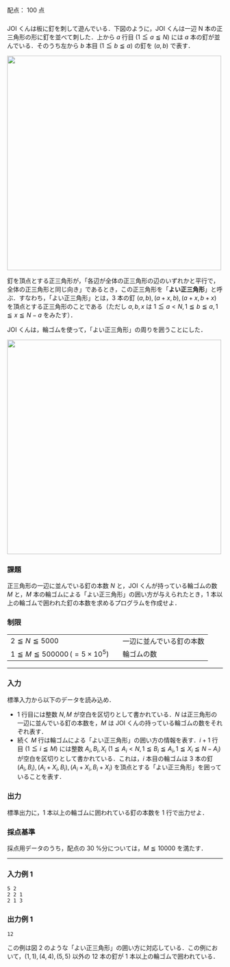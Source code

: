 配点： $100$ 点

###

JOI くんは板に釘を刺して遊んでいる．下図のように，JOI くんは一辺 N 本の正三角形の形に釘を並べて刺した．上から $a$ 行目 ($1\leqq a\leqq N$) には $a$ 本の釘が並んでいる．そのうち左から $b$ 本目 ($1\leqq b\leqq a$) の釘を $(a, b)$ で表す．

<img src="https://img.atcoder.jp/joi2012ho/t4-fig1.png" class="img-responsive center-block" style="width: 500px; max-width: 100%">

釘を頂点とする正三角形が，「各辺が全体の正三角形の辺のいずれかと平行で，全体の正三角形と同じ向き」であるとき，この正三角形を「**よい正三角形**」と呼ぶ．すなわち，「よい正三角形」とは，$3$ 本の釘 $(a, b), (a + x, b), (a + x, b + x)$ を頂点とする正三角形のことである（ただし $a, b, x$ は $1 \leqq a < N, 1 \leqq b \leqq a, 1 \leqq x \leqq N − a$ をみたす）．

JOI くんは，輪ゴムを使って，「よい正三角形」の周りを囲うことにした．

<img src="https://img.atcoder.jp/joi2012ho/t4-fig2.png" class="img-responsive center-block" style="width: 500px; max-width: 100%">

### 課題

正三角形の一辺に並んでいる釘の本数 $N$ と，JOI くんが持っている輪ゴムの数 $M$ と，$M$ 本の輪ゴムによる「よい正三角形」の囲い方が与えられたとき，$1$ 本以上の輪ゴムで囲われた釘の本数を求めるプログラムを作成せよ．

### 制限

|||
|---|---|
|$2 \leqq N \leqq 5000$&emsp;|一辺に並んでいる釘の本数|
|$1 \leqq M \leqq 500000 \,(= 5\times 10^5)$&emsp;|輪ゴムの数|

---

### 入力

標準入力から以下のデータを読み込め．

- $1$ 行目には整数 $N, M$ が空白を区切りとして書かれている．$N$ は正三角形の一辺に並んでいる釘の本数を，$M$ は JOI くんの持っている輪ゴムの数をそれぞれ表す．
- 続く $M$ 行は輪ゴムによる「よい正三角形」の囲い方の情報を表す．$i + 1$ 行目 ($1 \leqq i \leqq M$) には整数 $A_i,B_i,X_i$ ($1\leqq A_i < N, 1\leqq B_i\leqq A_i , 1\leqq X_i \leqq N-A_i$) が空白を区切りとして書かれている．これは，$i$ 本目の輪ゴムは $3$ 本の釘 $(A_i,B_i),(A_i+X_i,B_i),(A_i+X_i,B_i+X_i)$ を頂点とする「よい正三角形」を囲っていることを表す．

### 出力

標準出力に，$1$ 本以上の輪ゴムに囲われている釘の本数を $1$ 行で出力せよ．

### 採点基準

採点用データのうち，配点の $30$ %分については，$M\leqq 10000$ を満たす．

---

### 入力例 1

~~~
5 2
2 2 1
2 1 3
~~~

### 出力例 1

~~~
12
~~~

この例は図 $2$ のような「よい正三角形」の囲い方に対応している．この例において，$(1, 1), (4, 4), (5, 5)$ 以外の $12$ 本の釘が $1$ 本以上の輪ゴムで囲われている．
